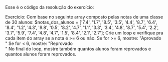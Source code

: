 Esse é o código da resolução do exercício: 

Exercício:
Com base no seguinte array composto pelas notas de uma classe de 30 alunos:
$notas_dos_alunos = ['7.4', '1.7', '8.5', '3.5', '4.4', '8.7', '6.4', '8.4', '1.2', '4.3', '9.8', '0.5', '8.2',
'4.7', '1.1', '3.3', '3.4', '4.8', '8.7', '5.4', '2.2', '3.7', '5.9', '7.4', '4.8', '4.7', '1.5', '8.4', '2.1', '2.7'];
Crie um loop e verifique pra cada item do array se a nota é >= 6 ou não.
Se for >= 6, mostre:
"Aprovado <BR>"
Se for < 6, mostre:
"Reprovado <br>"
No final do loop, mostre também quantos alunos foram reprovados e quantos alunos foram
reprovados.